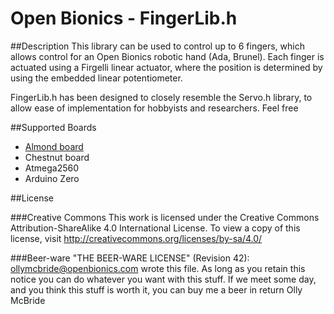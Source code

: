 # Open Bionics - FingerLib.h

##Description
This library can be used to control up to 6 fingers, which allows control for an Open Bionics robotic hand (Ada, Brunel). Each finger is actuated using a Firgelli
linear actuator, where the position is determined by using the embedded linear potentiometer. 

FingerLib.h has been designed to closely resemble the Servo.h library, to allow ease of implementation for hobbyists and researchers. Feel free 


##Supported Boards
- [Almond board](https://www.openbionics.com/shop/pcb)
- Chestnut board
- Atmega2560
- Arduino Zero

##License

###Creative Commons
This work is licensed under the Creative Commons Attribution-ShareAlike 4.0 International License.
To view a copy of this license, visit http://creativecommons.org/licenses/by-sa/4.0/

###Beer-ware
"THE BEER-WARE LICENSE" (Revision 42):
<ollymcbride@openbionics.com> wrote this file. As long as you retain this notice you
can do whatever you want with this stuff. If we meet some day, and you think
this stuff is worth it, you can buy me a beer in return Olly McBride
